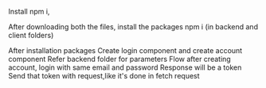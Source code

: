 Install npm i,


After downloading both the files, install the packages npm i (in backend and client folders)


After installation packages 
Create login component and create account component
Refer backend folder for parameters
Flow after creating account, login with same email and password
Response will be a token
Send that token with request,like it's done in fetch request 


